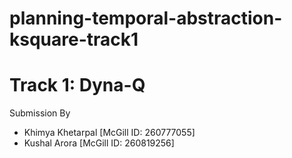 # planning-temporal-abstraction-ksquare-track1

# Track 1: Dyna-Q

Submission By

- Khimya Khetarpal [McGill ID: 260777055]
- Kushal Arora 	[McGill ID: 260819256]
